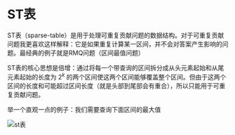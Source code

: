 # ST表

ST表（sparse-table）是用于处理可重复贡献问题的数据结构。对于可重复贡献问题我更喜欢这样解释：它是如果重复计算某一区间，并不会对答案产生影响的问题。最经典的例子就是RMQ问题（区间最值问题）

ST表的核心思想是倍增：通过将每一个带查询的区间拆分成从头元素起始和从尾元素起始的长度为 $2^k$ 的两个区间使这两个区间能够覆盖整个区间。但由于这两个区间的长度和可能超过区间长度（就是头部到尾部会有重合），所以只能用于可重复贡献问题。

举一个直观一点的例子：我们需要查询下面区间的最大值

![st表](E:\OI\blogs\笔记\图片\st表.png)


